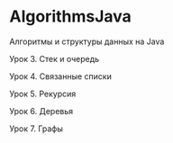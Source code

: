 #  AlgorithmsJava

Алгоритмы и структуры данных на Java

Урок 3. Стек и очередь

Урок 4. Связанные списки

Урок 5. Рекурсия

Урок 6. Деревья

Урок 7. Графы
